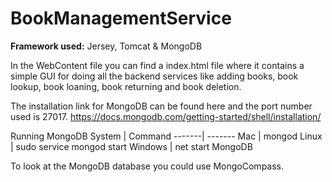 # BookManagementService
**Framework used:** Jersey, Tomcat & MongoDB

In the WebContent file you can find a index.html file where it contains a simple GUI for doing all the backend services like adding books, book lookup, book loaning, book returning and book deletion.

The installation link for MongoDB can be found here and the port number used is 27017. 
https://docs.mongodb.com/getting-started/shell/installation/ 

Running MongoDB
System | Command
-------| -------
Mac | mongod
Linux | sudo service mongod start
Windows | net start MongoDB



To look at the MongoDB database you could use MongoCompass.

